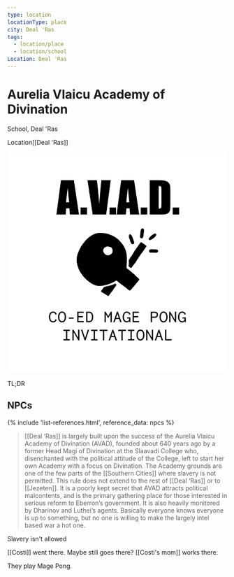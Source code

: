 ```yaml
---
type: location
locationType: place
city: Deal 'Ras
tags:
  - location/place
  - location/school
Location: Deal 'Ras
---
```


# Aurelia Vlaicu Academy of Divination

School, Deal 'Ras

<span class="dataview inline-field"><span class="inline-field-key">Location</span><span class="inline-field-value">[[Deal 'Ras]]</span></span>

![](/assets/obsidian/AVAD%20invite.jpeg)

TL;DR

## NPCs

{% include 'list-references.html', reference_data: npcs %}


> [[Deal ‘Ras]] is largely built upon the success of the Aurelia Vlaicu Academy of Divination (AVAD), founded about 640 years ago by a former Head Magi of Divination at the Slaavadi College who, disenchanted with the political attitude of the College, left to start her own Academy with a focus on Divination. The Academy grounds are one of the few parts of the [[Southern Cities]] where slavery is not permitted. This rule does not extend to the rest of [[Deal ‘Ras]] or to [[Jezeten]]. It is a poorly kept secret that AVAD attracts political malcontents, and is the primary gathering place for those interested in serious reform to Eberron’s government. It is also heavily monitored by Dharinov and Luthei’s agents. Basically everyone knows everyone is up to something, but no one is willing to make the largely intel based war a hot one.

Slavery isn't allowed

[[Costi]] went there. Maybe still goes there? [[Costi's mom]] works there.

They play Mage Pong.
